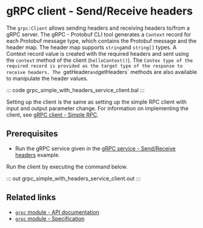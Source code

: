 # gRPC client - Send/Receive headers

The `grpc:Client` allows sending headers and receiving headers to/from a gRPC server. The gRPC - Protobuf CLI tool generates a `Context` record for each Protobuf message type, which contains the Protobuf message and the header map. The header map supports `string`and `string[]` types. A Context record value is created with the required headers and sent using the `context` method of the client (`helloContext()`). The `Contex type of the required record is provided as the target type of the response to receive headers. The `getHeader` and `getHeaders` methods are also available to manipulate the header values.

   ::: code grpc_simple_with_headers_service_client.bal :::

Setting up the client is the same as setting up the simple RPC client with input and output parameter change. For information on implementing the client, see [gRPC client - Simple RPC](/learn/by-example/grpc-client-simple/).

## Prerequisites
- Run the gRPC service given in the [gRPC service - Send/Receive headers](/learn/by-example/grpc-service-headers/) example.

Run the client by executing the command below.

   ::: out grpc_simple_with_headers_service_client.out :::

## Related links
- [`grpc` module - API documentation](https://lib.ballerina.io/ballerina/grpc/latest)
- [`grpc` module - Specification](/spec/grpc/)
